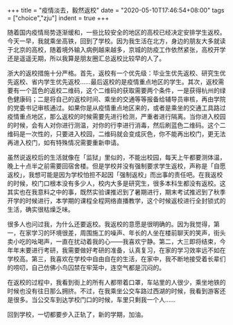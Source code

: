 +++
title = "疫情淡去，毅然返校"
date = "2020-05-10T17:46:54+08:00"
tags = ["choice","zju"]
indent = true
+++

随着国内疫情局势逐渐缓和，一些比较安全的地区的高校已经决定安排学生返校。今天一早，我就乘坐高铁，回到了学校。因为我生活在北方，身边的朋友大多就读于北京的高校，随着境外输入病例越来越多，京城的防疫工作依然紧张，高校开学还是遥遥无期，所以我算是朋友圈汇总返校比较早的人了。

浙大的返校措施十分严格。首先，返校有一个优先级：毕业生优先返校、研究生优先返校、省内学生优先返校……最后返校的是疫情重点地区的学生。其次，返校需要有一个蓝色的返校二维码，这个二维码的获取需要两个条件，一是获得杭州的绿色健康码；二是将自己的返校时间、乘坐的交通等等报备给辅导员审核，再由学院的党委书记审核通过。如果你是从疫情重点地区来的，或者是乘坐的交通工具路过疫情重点地区，那么返校的时候需要先进行检测，严重者进行隔离。当你进入校园的时候，会有人对你进行测温，对你的行李进行消毒，然后刷蓝色二维码。这个二维码是一次性的，只要进入校园，二维码就会变成灰色，你不能再出校门，更无法再进入校门，如有特殊情况需要重新申请。

虽然说返校后的生活就像在「监狱」里似的，不能出校园，每天上午都要测体温，晚上十点半之前需要回宿舍楼。但是学校并没有强制要求学生返校，声称是「自愿返校」，我想可能是因为学校怕担不起因「强制返校」而出事的责任吧。在我返校的时候，校门口根本没有多少人，校内大多是研究生，很多本科生都没有返校。这其实也在我意料之中的事，既然实验课推迟到了暑期进行，期末考试推迟到了秋季开学的时候进行，本学期的课程全程网络直播教学，这个时候返校进行全封锁式的生活，确实很枯燥乏味。

很多人也问过我，为什么还要返校。我返校的意愿是很明确的。因为我觉得，第一，在家学习的环境很差，周围施工的噪声、年长的人坐在楼前聊天的笑声，街头卖小吃的吆喝声，一直在扰动着我的心——我喜欢宁静。第二，大三即将结束，今年年末要进行考研，我需要做好考研的准备，认真复习，在家的学习效率远不如在学校高。第三，我喜欢在学校中自由自在的生活，在家中，我不断地接受着长辈们的唠叨，自己仿佛小鸟囚禁在牢笼中，连空气都是沉闷的。

在返校的过程中，我看到街上的所有人都带着口罩，车站里的人很少，乘坐地铁的时候也没有往日那么拥挤。不过，在我乘坐公交车路过西湖的时候，我看到游客还是很多。当公交车到达学校门口的时候，车里只剩我一个人……

回到学校，一切都要步入正轨了，新的学期，加油。